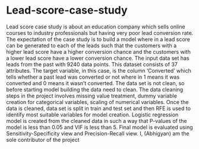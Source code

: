 # Lead-score-case-study
Lead score case study is about an education company which sells online courses to industry professionals but having very poor lead conversion rate. 
The expectation of the case study is to build a model where in a lead score can be generated to each of the leads such that the customers with a higher lead score have a higher conversion chance and the customers with a lower lead score have a lower conversion chance.
The input data set has leads from the past with 9240 data points. This dataset consists of 37 attributes. The target variable, in this case, is the column ‘Converted’ which tells whether a past lead was converted or not where in 1 means it was converted and 0 means it wasn’t converted.
The data set is not clean, so before starting model building the data need to clean.
The data cleaning steps in the project involves missing value treatment, dummy variable creation for categorical variables, scaling of numerical variables. 
Once the data is cleaned, data set is split in train and test set and then RFE is used to identify most suitable variables for model creation. 
Logistic regression model is created from the cleaned data in such a way that P-values of the model is less than 0.05 and VIF is less than 5.
Final model is evaluated using Sensitivity-Specificity view and Precision-Recall view.
I, (Abhigyan) am the sole contributor of the project 

